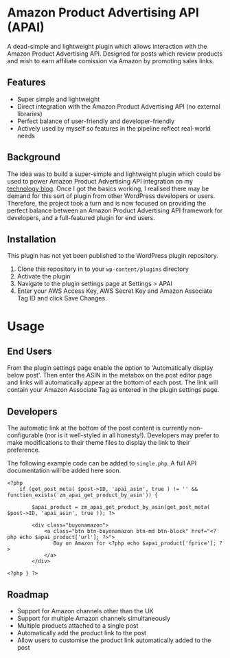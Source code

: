 Amazon Product Advertising API (APAI)
=========================

A dead-simple and lightweight plugin which allows interaction with the Amazon Product Advertising API. Designed for posts which review products and wish to earn affiliate comission via Amazon by promoting sales links.

Features
--------
* Super simple and lightweight
* Direct integration with the Amazon Product Advertising API (no external libraries)
* Perfect balance of user-friendly and developer-friendly
* Actively used by myself so features in the pipeline reflect real-world needs

Background
--------
The idea was to build a super-simple and lightweight plugin which could be used to power Amazon Product Advertising API integration on my [technology blog](https://www.technouz.com). Once I got the basics working, I realised there may be demand for this sort of plugin from other WordPress developers or users. Therefore, the project took a turn and is now focused on providing the perfect balance between an Amazon Product Advertising API framework for developers, and a full-featured plugin for end users.

Installation
-------------------------
This plugin has not yet been published to the WordPress plugin repository.

1. Clone this repository in to your `wp-content/plugins` directory
2. Activate the plugin
3. Navigate to the plugin settings page at Settings > APAI
4. Enter your AWS Access Key, AWS Secret Key and Amazon Associate Tag ID and click Save Changes.


Usage
=========================

End Users
-------------------------
From the plugin settings page enable the option to 'Automatically display below post'. Then enter the ASIN in the metabox on the post editor page and links will automatically appear at the bottom of each post. The link will contain your Amazon Associate Tag as entered in the plugin settings page.

Developers
-------------------------
The automatic link at the bottom of the post content is currently non-configurable (nor is it well-styled in all honesty!). Developers may prefer to make modifications to their theme files to display the link to their preference.

The following example code can be added to `single.php`. A full API documentation will be added here soon.

```
<?php
    if (get_post_meta( $post->ID, 'apai_asin', true ) != '' && function_exists('zm_apai_get_product_by_asin')) {
    
        $apai_product = zm_apai_get_product_by_asin(get_post_meta( $post->ID, 'apai_asin', true )); ?>
        
        <div class="buyonamazon">
            <a class="btn btn-buyonamazon btn-md btn-block" href="<?php echo $apai_product['url']; ?>">
               Buy on Amazon for <?php echo $apai_product['fprice']; ?>
            </a>
        </div>
                    
<?php } ?>
```

Roadmap
--------
- Support for Amazon channels other than the UK
- Support for multiple Amazon channels simultaneously
- Multiple products attached to a single post
- Automatically add the product link to the post
- Allow users to customise the product link automatically added to the post

